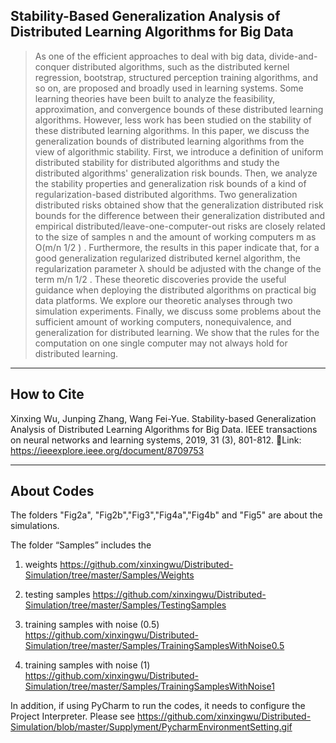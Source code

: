 ## Stability-Based Generalization Analysis of Distributed Learning Algorithms for Big Data

> As one of the efficient approaches to deal with big data, divide-and-conquer distributed algorithms, such as the distributed kernel regression, bootstrap, structured perception training algorithms, and so on, are proposed and broadly used in learning systems. Some learning theories have been built to analyze the feasibility, approximation, and convergence bounds of these distributed learning algorithms. However, less work has been studied on the stability of these distributed learning algorithms. In this paper, we discuss the generalization bounds of distributed learning algorithms from the view of algorithmic stability. First, we introduce a definition of uniform distributed stability for distributed algorithms and study the distributed algorithms' generalization risk bounds. Then, we analyze the stability properties and generalization risk bounds of a kind of regularization-based distributed algorithms. Two generalization distributed risks obtained show that the generalization distributed risk bounds for the difference between their generalization distributed and empirical distributed/leave-one-computer-out risks are closely related to the size of samples n and the amount of working computers m as O(m/n 1/2 ) . Furthermore, the results in this paper indicate that, for a good generalization regularized distributed kernel algorithm, the regularization parameter λ should be adjusted with the change of the term m/n 1/2 . These theoretic discoveries provide the useful guidance when deploying the distributed algorithms on practical big data platforms. We explore our theoretic analyses through two simulation experiments. Finally, we discuss some problems about the sufficient amount of working computers, nonequivalence, and generalization for distributed learning. We show that the rules for the computation on one single computer may not always hold for distributed learning.
 
---

## How to Cite

Xinxing Wu, Junping Zhang, Wang Fei-Yue. Stability-based Generalization Analysis of Distributed Learning Algorithms for Big Data. IEEE transactions on neural networks and learning systems, 2019, 31 (3), 801-812.
􏰃Link: https://ieeexplore.ieee.org/document/8709753


---
## About Codes


The folders "Fig2a", "Fig2b","Fig3","Fig4a","Fig4b" and "Fig5" are about the simulations.

The folder “Samples” includes the

1) weights https://github.com/xinxingwu/Distributed-Simulation/tree/master/Samples/Weights

2) testing samples https://github.com/xinxingwu/Distributed-Simulation/tree/master/Samples/TestingSamples

3) training samples with noise (0.5) https://github.com/xinxingwu/Distributed-Simulation/tree/master/Samples/TrainingSamplesWithNoise0.5

4) training samples with noise (1) https://github.com/xinxingwu/Distributed-Simulation/tree/master/Samples/TrainingSamplesWithNoise1

In addition, if using PyCharm to run the codes, it needs to configure the Project Interpreter. Please see https://github.com/xinxingwu/Distributed-Simulation/blob/master/Supplyment/PycharmEnvironmentSetting.gif
